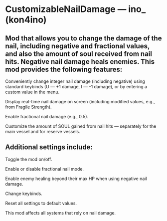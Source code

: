 # CustomizableNailDamage — ino_ (kon4ino)

Mod that allows you to change the damage of the nail, including negative and fractional values, and also the amount of soul received from nail hits. Negative nail damage heals enemies.
**This mod provides the following features:**
----------

Conveniently change integer nail damage (including negative) using standard keybinds (U — +1 damage, I — -1 damage), or by entering a custom value in the menu.

Display real-time nail damage on screen (including modified values, e.g., from Fragile Strength).

Enable fractional nail damage (e.g., 0.5).

Customize the amount of SOUL gained from nail hits — separately for the main vessel and for reserve vessels.


**Additional settings include:**
----------

Toggle the mod on/off.

Enable or disable fractional nail mode.

Enable enemy healing beyond their max HP when using negative nail damage.

Change keybinds.

Reset all settings to default values.


This mod affects all systems that rely on nail damage.
